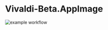 # Vivaldi-Beta.AppImage

![example workflow](https://github.com/nx-appbuild-hub/Vivaldi-Beta.AppImage//actions/workflows/makefile.yml/badge.svg)

